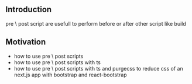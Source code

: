 <h2>Introduction</h2>
pre \ post script are usefull to perform before or after other script like build

<h2>Motivation</h2>
<ul>
<li>how to use pre \ post scripts</li>
<li>how to use pre \ post scripts with ts</li>
<li>how to use pre \ post scripts with ts and purgecss to reduce css of an next.js app with bootstrap and react-bootstrap</li>
</ul>